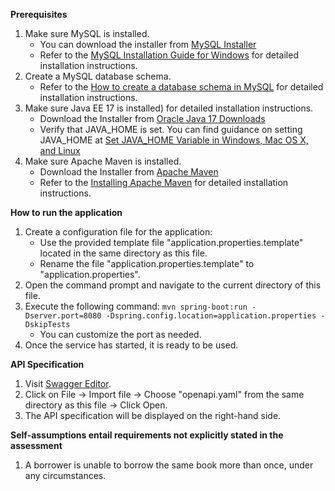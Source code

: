 **Prerequisites**

1. Make sure MySQL is installed.
   - You can download the installer from [MySQL Installer](https://dev.mysql.com/downloads/installer/)
   - Refer to the [MySQL Installation Guide for Windows](https://dev.mysql.com/doc/mysql-installation-excerpt/5.7/en/mysql-installer.html) for detailed installation instructions.
2. Create a MySQL database schema.
   - Refer to the [How to create a database schema in MySQL](https://www.theserverside.com/blog/Coffee-Talk-Java-News-Stories-and-Opinions/How-to-create-a-database-schema-with-the-MySQL-Workbench) for detailed installation instructions.
3. Make sure Java EE 17 is installed) for detailed installation instructions.
   - Download the Installer from [Oracle Java 17 Downloads](https://www.oracle.com/java/technologies/downloads/#java17)
   - Verify that JAVA_HOME is set. You can find guidance on setting JAVA_HOME at [Set JAVA_HOME Variable in Windows, Mac OS X, and Linux](https://www.baeldung.com/java-home-on-windows-mac-os-x-linux)
4. Make sure Apache Maven is installed.
   - Download the Installer from [Apache Maven](https://maven.apache.org/download.cgi)
   - Refer to the [Installing Apache Maven](https://maven.apache.org/install.html) for detailed installation instructions.

**How to run the application**
1. Create a configuration file for the application:
   - Use the provided template file "application.properties.template" located in the same directory as this file.
   - Rename the file "application.properties.template" to "application.properties".
2. Open the command prompt and navigate to the current directory of this file.
3. Execute the following command: `mvn spring-boot:run -Dserver.port=8080 -Dspring.config.location=application.properties -DskipTests`
   - You can customize the port as needed.
4. Once the service has started, it is ready to be used.

**API Specification**

1. Visit [Swagger Editor](https://editor.swagger.io).
2. Click on File -> Import file -> Choose "openapi.yaml" from the same directory as this file -> Click Open.
3. The API specification will be displayed on the right-hand side.

**Self-assumptions entail requirements not explicitly stated in the assessment**
1. A borrower is unable to borrow the same book more than once, under any circumstances.